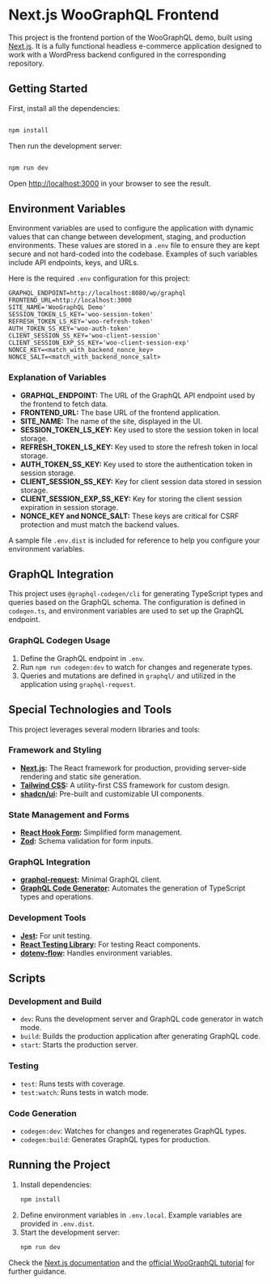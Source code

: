 # Next.js WooGraphQL Frontend

This project is the frontend portion of the WooGraphQL demo, built using [Next.js](https://nextjs.org/). It is a fully functional headless e-commerce application designed to work with a WordPress backend configured in the corresponding repository.

## Getting Started

First, install all the dependencies:

```bash

npm install

```
Then run the development server:
```bash

npm run dev

```

Open [http://localhost:3000](http://localhost:3000) in your browser to see the result.

## Environment Variables

Environment variables are used to configure the application with dynamic values that can change between development, staging, and production environments. These values are stored in a `.env` file to ensure they are kept secure and not hard-coded into the codebase. Examples of such variables include API endpoints, keys, and URLs.

Here is the required `.env` configuration for this project:

```env
GRAPHQL_ENDPOINT=http://localhost:8080/wp/graphql
FRONTEND_URL=http://localhost:3000
SITE_NAME='WooGraphQL Demo'
SESSION_TOKEN_LS_KEY='woo-session-token'
REFRESH_TOKEN_LS_KEY='woo-refresh-token'
AUTH_TOKEN_SS_KEY='woo-auth-token'
CLIENT_SESSION_SS_KEY='woo-client-session'
CLIENT_SESSION_EXP_SS_KEY='woo-client-session-exp'
NONCE_KEY=<match_with_backend_nonce_key>
NONCE_SALT=<match_with_backend_nonce_salt>
```

### Explanation of Variables

- **GRAPHQL_ENDPOINT:** The URL of the GraphQL API endpoint used by the frontend to fetch data.
- **FRONTEND_URL:** The base URL of the frontend application.
- **SITE_NAME:** The name of the site, displayed in the UI.
- **SESSION_TOKEN_LS_KEY:** Key used to store the session token in local storage.
- **REFRESH_TOKEN_LS_KEY:** Key used to store the refresh token in local storage.
- **AUTH_TOKEN_SS_KEY:** Key used to store the authentication token in session storage.
- **CLIENT_SESSION_SS_KEY:** Key for client session data stored in session storage.
- **CLIENT_SESSION_EXP_SS_KEY:** Key for storing the client session expiration in session storage.
- **NONCE_KEY and NONCE_SALT:** These keys are critical for CSRF protection and must match the backend values.

A sample file `.env.dist` is included for reference to help you configure your environment variables.

## GraphQL Integration

This project uses `@graphql-codegen/cli` for generating TypeScript types and queries based on the GraphQL schema. The configuration is defined in `codegen.ts`, and environment variables are used to set up the GraphQL endpoint.

### GraphQL Codegen Usage

1. Define the GraphQL endpoint in `.env`.
2. Run `npm run codegen:dev` to watch for changes and regenerate types.
3. Queries and mutations are defined in `graphql/` and utilized in the application using `graphql-request`.

## Special Technologies and Tools

This project leverages several modern libraries and tools:

### Framework and Styling

- **[Next.js](https://nextjs.org/):** The React framework for production, providing server-side rendering and static site generation.
- **[Tailwind CSS](https://tailwindcss.com/):** A utility-first CSS framework for custom design.
- **[shadcn/ui](https://github.com/shadcn/ui):** Pre-built and customizable UI components.

### State Management and Forms

- **[React Hook Form](https://react-hook-form.com/):** Simplified form management.
- **[Zod](https://zod.dev/):** Schema validation for form inputs.

### GraphQL Integration

- **[graphql-request](https://github.com/prisma-labs/graphql-request):** Minimal GraphQL client.
- **[GraphQL Code Generator](https://www.graphql-code-generator.com/):** Automates the generation of TypeScript types and operations.

### Development Tools

- **[Jest](https://jestjs.io/):** For unit testing.
- **[React Testing Library](https://testing-library.com/docs/react-testing-library/intro/):** For testing React components.
- **[dotenv-flow](https://github.com/kerimdzhanov/dotenv-flow):** Handles environment variables.

## Scripts

### Development and Build

- `dev`: Runs the development server and GraphQL code generator in watch mode.
- `build`: Builds the production application after generating GraphQL code.
- `start`: Starts the production server.

### Testing

- `test`: Runs tests with coverage.
- `test:watch`: Runs tests in watch mode.

### Code Generation

- `codegen:dev`: Watches for changes and regenerates GraphQL types.
- `codegen:build`: Generates GraphQL types for production.

## Running the Project

1. Install dependencies:
   ```bash
   npm install
   ```
2. Define environment variables in `.env.local`. Example variables are provided in `.env.dist`.
3. Start the development server:
   ```bash
   npm run dev
   ```

Check the [Next.js documentation](https://nextjs.org/docs) and the [official WooGraphQL tutorial](https://woographql.com/blog/building-headless-shops-with-woographql-chapter-1-of-5) for further guidance.
